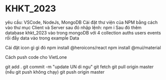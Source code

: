 # KHKT_2023

yêu cầu: VSCode, NodeJs, MongoDB
Cài đặt thư viện của NPM bằng cách vào thư mục Client và Server sau đó nhập lệnh:
npm i
Sau đó thêm database khkt_2023 vào trong mongoDB với 4 collection
auths
users
events
rồi đẩy data vào trong example Data

Cài đặt icon gì gì đó
npm install @heroicons/react
npm install @mui/material

Cách push code cho VietLone

git add .
git commit -m "update UN di ngu"
git fetch
git pull origin master (nếu git push không chạy)
git push origin master 
